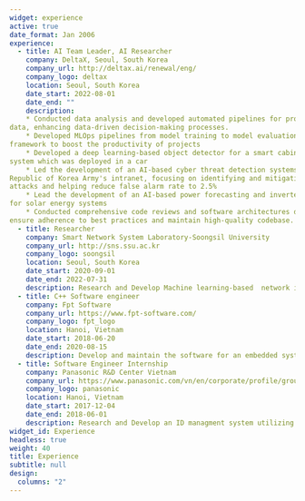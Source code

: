 ```yaml
---
widget: experience
active: true
date_format: Jan 2006
experience:
  - title: AI Team Leader, AI Researcher
    company: DeltaX, Seoul, South Korea
    company_url: http://deltax.ai/renewal/eng/
    company_logo: deltax
    location: Seoul, South Korea
    date_start: 2022-08-01
    date_end: ""
    description:  
    * Conducted data analysis and developed automated pipelines for processing raw
data, enhancing data-driven decision-making processes.
    * Developed MLOps pipelines from model training to model evaluation by Prefect
framework to boost the productivity of projects
    * Developed a deep learning-based object detector for a smart cabin monitoring
system which was deployed in a car
    * Led the development of an AI-based cyber threat detection systems for the
Republic of Korea Army's intranet, focusing on identifying and mitigating high-risk
attacks and helping reduce false alarm rate to 2.5%
    * Lead the development of an AI-based power forecasting and inverter fault solution
for solar energy systems
    * Conducted comprehensive code reviews and software architectures designing to
ensure adherence to best practices and maintain high-quality codebase.
  - title: Researcher
    company: Smart Network System Laboratory-Soongsil University
    company_url: http://sns.ssu.ac.kr
    company_logo: soongsil
    location: Seoul, South Korea
    date_start: 2020-09-01
    date_end: 2022-07-31
    description: Research and Develop Machine learning-based  network intrusion detection systems on cloud, (Software-Defined Network) SDN-based system
  - title: C++ Software engineer
    company: Fpt Software
    company_url: https://www.fpt-software.com/
    company_logo: fpt_logo
    location: Hanoi, Vietnam
    date_start: 2018-06-20
    date_end: 2020-08-15
    description: Develop and maintain the software for an embedded system used in Logictics
  - title: Software Engineer Internship
    company: Panasonic R&D Center Vietnam
    company_url: https://www.panasonic.com/vn/en/corporate/profile/group-companies.html#06
    company_logo: panasonic
    location: Hanoi, Vietnam
    date_start: 2017-12-04
    date_end: 2018-06-01
    description: Research and Develop an ID managment system utilizing hyperledger fabric blockchain framework and IoT waston framework of IBM
widget_id: Experience
headless: true
weight: 40
title: Experience
subtitle: null
design:
  columns: "2"
---
```

